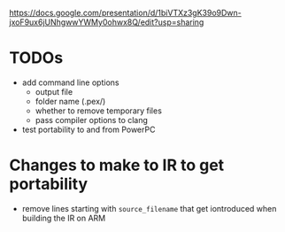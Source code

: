 https://docs.google.com/presentation/d/1biVTXz3gK39o9Dwn-jxoF9ux6jUNhgwwYWMy0ohwx8Q/edit?usp=sharing

# TODOs

- add command line options
	- output file
	- folder name (.pex/)
	- whether to remove temporary files
	- pass compiler options to clang
- test portability to and from PowerPC

# Changes to make to IR to get portability

-  remove lines starting with `source_filename` that get iontroduced when building the IR on ARM 
